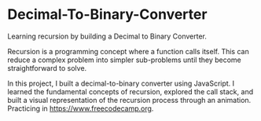 # Decimal-To-Binary-Converter
Learning recursion by building a Decimal to Binary Converter.

Recursion is a programming concept where a function calls itself. This can reduce a complex problem into simpler sub-problems until they become straightforward to solve.

In this project, I built a decimal-to-binary converter using JavaScript. I learned the fundamental concepts of recursion, explored the call stack, and built a visual representation of the recursion process through an animation. Practicing in https://www.freecodecamp.org.
